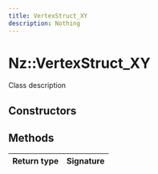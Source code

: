 ```yaml
---
title: VertexStruct_XY
description: Nothing
---
```


# Nz::VertexStruct_XY

Class description

## Constructors


## Methods

| Return type | Signature |
| ----------- | --------- |
